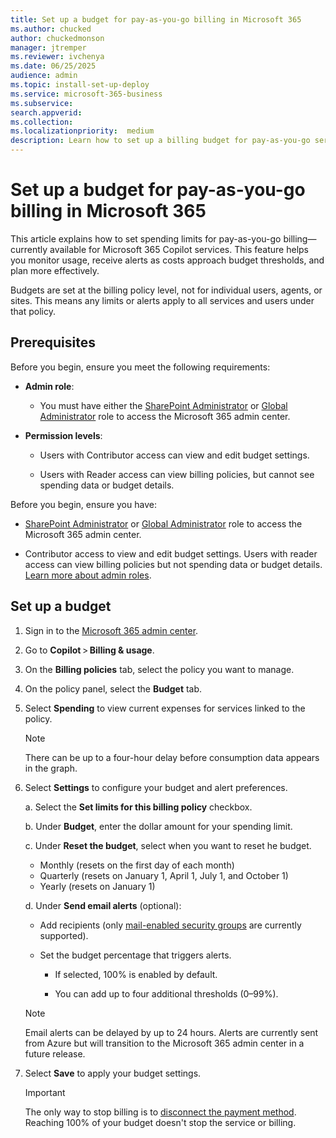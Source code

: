 ```yaml
---
title: Set up a budget for pay-as-you-go billing in Microsoft 365
ms.author: chucked
author: chuckedmonson
manager: jtremper
ms.reviewer: ivchenya
ms.date: 06/25/2025
audience: admin
ms.topic: install-set-up-deploy
ms.service: microsoft-365-business
ms.subservice:
search.appverid: 
ms.collection: 
ms.localizationpriority:  medium
description: Learn how to set up a billing budget for pay-as-you-go services in Microsoft 365.
---
```


# Set up a budget for pay-as-you-go billing in Microsoft 365

This article explains how to set spending limits for pay-as-you-go billing—currently available for Microsoft 365 Copilot services. This feature helps you monitor usage, receive alerts as costs approach budget thresholds, and plan more effectively.

Budgets are set at the billing policy level, not for individual users, agents, or sites. This means any limits or alerts apply to all services and users under that policy.

## Prerequisites

Before you begin, ensure you meet the following requirements:

- **Admin role**:

    - You must have either the [SharePoint Administrator](/entra/identity/role-based-access-control/permissions-reference#sharepoint-administrator) or [Global Administrator](/entra/identity/role-based-access-control/permissions-reference#global-administrator) role to access the Microsoft 365 admin center.

- **Permission levels**:
    - Users with Contributor access can view and edit budget settings.

    - Users with Reader access can view billing policies, but cannot see spending data or budget details.


Before you begin, ensure you have:

- [SharePoint Administrator](/entra/identity/role-based-access-control/permissions-reference#sharepoint-administrator) or [Global Administrator](/entra/identity/role-based-access-control/permissions-reference#global-administrator) role to access the Microsoft 365 admin center.

- Contributor access to view and edit budget settings. Users with reader access can view billing policies but not spending data or budget details. [Learn more about admin roles](/microsoft-365/admin/add-users/about-admin-roles).

## Set up a budget

1. Sign in to the [Microsoft 365 admin center](https://admin.microsoft.com/Adminportal/Home).

2. Go to **Copilot** > **Billing & usage**.

3. On the **Billing policies** tab, select the policy you want to manage.

4. On the policy panel, select the **Budget** tab.

5. Select **Spending** to view current expenses for services linked to the policy.

    > [!NOTE]
    > There can be up to a four-hour delay before consumption data appears in the graph.

6. Select **Settings** to configure your budget and alert preferences.

    a. Select the **Set limits for this billing policy** checkbox.

    b. Under **Budget**, enter the dollar amount for your spending limit.

    c. Under **Reset the budget**, select when you want to reset he budget.

    - Monthly (resets on the first day of each month)
    - Quarterly (resets on January 1, April 1, July 1, and October 1)
    - Yearly (resets on January 1)

    d. Under **Send email alerts** (optional):

    - Add recipients (only [mail-enabled security groups](/exchange/recipients-in-exchange-online/manage-mail-enabled-security-groups) are currently supported).

    - Set the budget percentage that triggers alerts.

        - If selected, 100% is enabled by default.

        - You can add up to four additional thresholds (0–99%).

    > [!NOTE]
    > Email alerts can be delayed by up to 24 hours. Alerts are currently sent from Azure but will transition to the Microsoft 365 admin center in a future release.

7. Select **Save** to apply your budget settings.

    > [!IMPORTANT]
    > The only way to stop billing is to [disconnect the payment method](pay-as-you-go-setup-copilot#disconnect-pay-as-you-go-billing). Reaching 100% of your budget doesn't stop the service or billing.



<!---
    > [!NOTE]
    > You can currently select only mail-enabled security groups to receive alerts. [Learn how to create a mail-enabled security group](/exchange/recipients-in-exchange-online/manage-mail-enabled-security-groups).
    > 
    > There can be up to a 24-hour delay before email alerts are sent after a budget threshold is reached.
    > 
    > Budget email alerts are currently sent from Azure. However, you can still view and manage your budget in the Microsoft 365 admin center. This behavior will be updated in a future release so that alerts are sent directly from the admin center.

    d. Under **Send email alerts**, you can add recipients to receive budget notifications and set the budget percentage that will trigger an alert.

    > [!NOTE]
    > You can currently select only mail-enabled security groups to receive alerts. [Learn how to create a mail-enabled security group](/exchange/recipients-in-exchange-online/manage-mail-enabled-security-groups).
    > 
    > There can be up to a 24-hour delay before email alerts are sent after a budget threshold is reached.
    > 
    > Budget email alerts are currently sent from Azure. However, you can still view and manage your budget in the Microsoft 365 admin center. This behavior will be updated in a future release so that alerts are sent directly from the admin center.
--->


<!---

    > [!NOTE]
    > You can currently select only mail-enabled security groups to receive alerts. [Learn how to create a mail-enabled security group](/exchange/recipients-in-exchange-online/manage-mail-enabled-security-groups).

    > [!NOTE]
    > There can be up to a 24-hour delay before email alerts are sent after a budget threshold is reached.

    > [!NOTE]
    > Budget email alerts are currently sent from Azure. However, you can still view and manage your budget in the Microsoft admin center. This behavior will be updated in a future release so that alerts are sent directly from the admin center.


    - Add recipients to receive budget notifications.

        - You can currently select only mail-enabled security groups to receive alerts. [Learn how to create a mail-enabled security group](/exchange/recipients-in-exchange-online/manage-mail-enabled-security-groups).

        - There can be up to a 24-hour delay before email alerts are sent after a budget threshold is reached.

        - Budget email alerts are currently sent from Azure. However, you can still view and manage your budget in the Microsoft 365 admin center. This behavior will be updated in a future release so that alerts are sent directly from the admin center.



> [!NOTE]
> This feature is currently available only for Microsoft 365 Copilot services. Other services will be added in future releases.

--->
